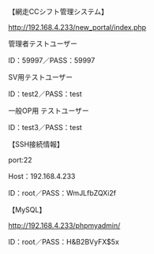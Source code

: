 【網走CCシフト管理システム】

http://192.168.4.233/new_portal/index.php

管理者テストユーザー

ID：59997／PASS：59997	

SV用テストユーザー

ID：test2／PASS：test

一般OP用	テストユーザー

ID：test3／PASS：test	

【SSH接続情報】

port:22

Host：192.168.4.233

ID：root／PASS：WmJLfbZQXi2f

【MySQL】

http://192.168.4.233/phpmyadmin/

ID：root／PASS：H&B2BVyFX$5x
